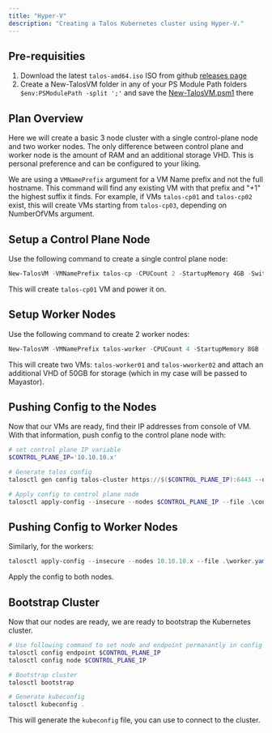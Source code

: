 ```yaml
---
title: "Hyper-V"
description: "Creating a Talos Kubernetes cluster using Hyper-V."
---
```


## Pre-requisities

1. Download the latest `talos-amd64.iso` ISO from github [releases page](https://github.com/siderolabs/talos/releases)
2. Create a New-TalosVM folder in any of your PS Module Path folders `$env:PSModulePath -split ';'` and save the [New-TalosVM.psm1](https://github.com/nebula-it/New-TalosVM/blob/main/New-TalosVM.psm1) there

## Plan Overview

Here we will create a basic 3 node cluster with a single control-plane node and two worker nodes.
The only difference between control plane and worker node is the amount of RAM and an additional storage VHD.
This is personal preference and can be configured to your liking.

We are using a `VMNamePrefix` argument for a VM Name prefix and not the full hostname.
This command will find any existing VM with that prefix and "+1" the highest suffix it finds.
For example, if VMs `talos-cp01` and `talos-cp02` exist, this will create VMs starting from `talos-cp03`, depending on NumberOfVMs argument.

## Setup a Control Plane Node

Use the following command to create a single control plane node:

```powershell
New-TalosVM -VMNamePrefix talos-cp -CPUCount 2 -StartupMemory 4GB -SwitchName LAB -TalosISOPath C:\ISO\talos-amd64.iso -NumberOfVMs 1 -VMDestinationBasePath 'D:\Virtual Machines\Test VMs\Talos'
```

This will create `talos-cp01` VM and power it on.

## Setup Worker Nodes

Use the following command to create 2 worker nodes:

```powershell
New-TalosVM -VMNamePrefix talos-worker -CPUCount 4 -StartupMemory 8GB -SwitchName LAB -TalosISOPath C:\ISO\talos-amd64.iso -NumberOfVMs 2 -VMDestinationBasePath 'D:\Virtual Machines\Test VMs\Talos' -StorageVHDSize 50GB
```

This will create two VMs: `talos-worker01` and `talos-wworker02` and attach an additional VHD of 50GB for storage (which in my case will be passed to Mayastor).

## Pushing Config to the Nodes

Now that our VMs are ready, find their IP addresses from console of VM.
With that information, push config to the control plane node with:

```powershell
# set control plane IP variable
$CONTROL_PLANE_IP='10.10.10.x'

# Generate talos config
talosctl gen config talos-cluster https://$($CONTROL_PLANE_IP):6443 --output-dir .

# Apply config to control plane node
talosctl apply-config --insecure --nodes $CONTROL_PLANE_IP --file .\controlplane.yaml
```

## Pushing Config to Worker Nodes

Similarly, for the workers:

```powershell
talosctl apply-config --insecure --nodes 10.10.10.x --file .\worker.yaml
```

Apply the config to both nodes.

## Bootstrap Cluster

Now that our nodes are ready, we are ready to bootstrap the Kubernetes cluster.

```powershell
# Use following command to set node and endpoint permanantly in config so you dont have to type it everytime
talosctl config endpoint $CONTROL_PLANE_IP
talosctl config node $CONTROL_PLANE_IP

# Bootstrap cluster
talosctl bootstrap

# Generate kubeconfig
talosctl kubeconfig .
```

This will generate the `kubeconfig` file, you can use to connect to the cluster.
